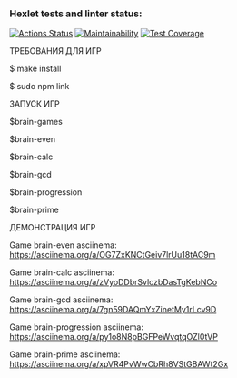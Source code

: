 ### Hexlet tests and linter status:
[![Actions Status](https://github.com/Tinagru/frontend-project-lvl1/workflows/hexlet-check/badge.svg)](https://github.com/Tinagru/frontend-project-lvl1/actions)
[![Maintainability](https://api.codeclimate.com/v1/badges/a99a88d28ad37a79dbf6/maintainability)](https://codeclimate.com/github/codeclimate/codeclimate/maintainability)
[![Test Coverage](https://api.codeclimate.com/v1/badges/a99a88d28ad37a79dbf6/test_coverage)](https://codeclimate.com/github/codeclimate/codeclimate/test_coverage)


ТРЕБОВАНИЯ ДЛЯ ИГР

$ make install

$ sudo npm link


ЗАПУСК ИГР

$brain-games

$brain-even

$brain-calc

$brain-gcd

$brain-progression

$brain-prime


ДЕМОНСТРАЦИЯ ИГР

Game brain-even asciinema: https://asciinema.org/a/OG7ZxKNCtGeiv7lrUu18tAC9m

Game brain-calc asciinema: https://asciinema.org/a/zVyoDDbrSvlczbDasTgKebNCo

Game brain-gcd asciinema: https://asciinema.org/a/7gn59DAQmYxZinetMy1rLcv9D

Game brain-progression asciinema: https://asciinema.org/a/py1o8N8pBGFPeWvqtqOZl0tVP

Game brain-prime asciinema: https://asciinema.org/a/xpVR4PvWwCbRh8VStGBAWt2Gx
